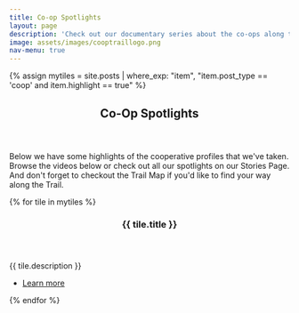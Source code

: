```yaml
---
title: Co-op Spotlights
layout: page
description: 'Check out our documentary series about the co-ops along the trail.'
image: assets/images/cooptraillogo.png
nav-menu: true
---
```

{% assign mytiles = site.posts | where_exp: "item", "item.post_type == 'coop' and item.highlight == true" %}

<!-- Main -->
<div id="main">

<section id="one">
    <div class="inner">
        <header class="major">
            <h1>Co-Op Spotlights</h1>
        </header>
        <p>Below we have some highlights of the cooperative profiles that we've taken.  Browse the videos below or check out all our spotlights on our Stories Page.  And don't forget to checkout the Trail Map if you'd like to find your way along the Trail.</p>
	</div>
</section>

<!-- Two -->
<section id="two" class="spotlights">
    {% for tile in mytiles %}
    <section>
        <a href="{{ tile.url  | relative_url }}" class="image" style="max-height:300px;overflow:hidden;">
            <img src="{{ tile.image }}" alt="" data-position="center center" />
        </a>
        <div class="content">
            <div class="inner">
                <header class="major">
                    <h3>{{ tile.title }}</h3>
                </header>
                <p>{{ tile.description }}</p>
                <ul class="actions">
                    <li><a href="{{ tile.url  | relative_url }}" class="button">Learn more</a></li>
                </ul>
            </div>
        </div>
    </section>
    {% endfor %}
</section>


</div>

